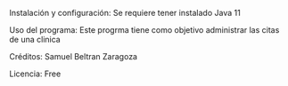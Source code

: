 Instalación y configuración:
Se requiere tener instalado Java 11

Uso del programa:
Este progrma tiene como objetivo administrar las citas de una clinica

Créditos:
Samuel Beltran Zaragoza

Licencia:
Free